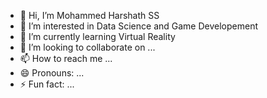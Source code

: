 - 👋 Hi, I’m Mohammed Harshath SS
- 👀 I’m interested in Data Science and Game Developement
- 🌱 I’m currently learning Virtual Reality 
- 💞️ I’m looking to collaborate on ...
- 📫 How to reach me ...
- 😄 Pronouns: ...
- ⚡ Fun fact: ...

<!---
Harshath143/Harshath143 is a ✨ special ✨ repository because its `README.md` (this file) appears on your GitHub profile.
You can click the Preview link to take a look at your changes.
--->
